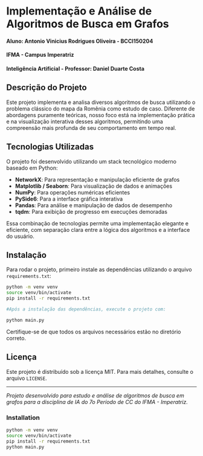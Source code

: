 # Implementação e Análise de Algoritmos de Busca em Grafos

#### Aluno: Antonio Vinicius Rodrigues Oliveira - BCCI150204

#### IFMA - Campus Imperatriz

#### Inteligência Artificial - Professor: Daniel Duarte Costa

## Descrição do Projeto

Este projeto implementa e analisa diversos algoritmos de busca utilizando o problema clássico do mapa da Romênia como estudo de caso. Diferente de abordagens puramente teóricas, nosso foco está na implementação prática e na visualização interativa desses algoritmos, permitindo uma compreensão mais profunda de seu comportamento em tempo real.

## Tecnologias Utilizadas

O projeto foi desenvolvido utilizando um stack tecnológico moderno baseado em Python:

- **NetworkX**: Para representação e manipulação eficiente de grafos
- **Matplotlib / Seaborn**: Para visualização de dados e animações
- **NumPy**: Para operações numéricas eficientes
- **PySide6**: Para a interface gráfica interativa
- **Pandas**: Para análise e manipulação de dados de desempenho
- **tqdm**: Para exibição de progresso em execuções demoradas

Essa combinação de tecnologias permite uma implementação elegante e eficiente, com separação clara entre a lógica dos algoritmos e a interface do usuário.

## Instalação

Para rodar o projeto, primeiro instale as dependências utilizando o arquivo `requirements.txt`:

```sh
python -m venv venv
source venv/bin/activate
pip install -r requirements.txt

#Após a instalação das dependências, execute o projeto com:

python main.py
```

Certifique-se de que todos os arquivos necessários estão no diretório correto.

## Licença

Este projeto é distribuído sob a licença MIT. Para mais detalhes, consulte o arquivo `LICENSE`.

---

_Projeto desenvolvido para estudo e análise de algoritmos de busca em grafos para a disciplina de IA do 7o Período de CC do IFMA - Imperatriz._

### Installation

```bash
python -m venv venv
source venv/bin/activate
pip install -r requirements.txt
python main.py
```
